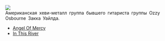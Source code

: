 ![](/songs/abc/Black%20Label%20Society/black_label_society.jpg)  
Американская хеви-металл группа бывшего гитариста группы Ozzy Osbourne Закка Уайлда.

* [Angel Of Mercy](/songs/abc/Black%20Label%20Society/Angel%20Of%20Mercy)
* [In This River](/songs/abc/Black%20Label%20Society/In%20This%20River)